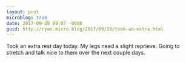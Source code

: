 ```yaml
---
layout: post
microblog: true
date: 2017-09-28 09:07 -0600
guid: http://ryan.micro.blog/2017/09/28/took-an-extra.html
---
```

Took an extra rest day today. My legs need a slight reprieve. Going to stretch and talk nice to them over the next couple days. 
